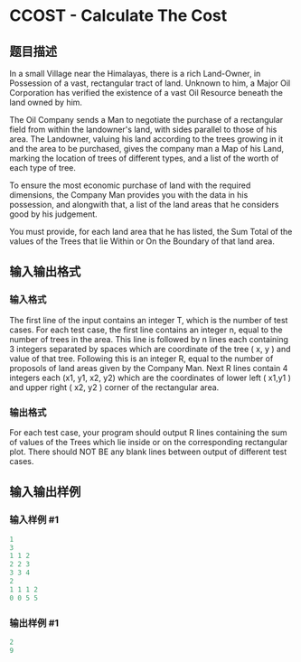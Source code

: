 # CCOST - Calculate The Cost

## 题目描述

In a small Village near the Himalayas, there is a rich Land-Owner, in Possession of a vast, rectangular tract of land. Unknown to him, a Major Oil Corporation has verified the existence of a vast Oil Resource beneath the land owned by him.

The Oil Company sends a Man to negotiate the purchase of a rectangular field from within the landowner's land, with sides parallel to those of his area. The Landowner, valuing his land according to the trees growing in it and the area to be purchased, gives the company man a Map of his Land, marking the location of trees of different types, and a list of the worth of each type of tree.

To ensure the most economic purchase of land with the required dimensions, the Company Man provides you with the data in his possession, and alongwith that, a list of the land areas that he considers good by his judgement.

You must provide, for each land area that he has listed, the Sum Total of the values of the Trees that lie Within or On the Boundary of that land area.

## 输入输出格式

### 输入格式

The first line of the input contains an integer T, which is the number of test cases. For each test case, the first line contains an integer n, equal to the number of trees in the area. This line is followed by n lines each containing 3 integers separated by spaces which are coordinate of the tree ( x, y ) and value of that tree. Following this is an integer R, equal to the number of proposols of land areas given by the Company Man. Next R lines contain 4 integers each (x1, y1, x2, y2) which are the coordinates of lower left ( x1,y1 ) and upper right ( x2, y2 ) corner of the rectangular area.

### 输出格式

For each test case, your program should output R lines containing the sum of values of the Trees which lie inside or on the corresponding rectangular plot. There should NOT BE any blank lines between output of different test cases.

## 输入输出样例

### 输入样例 #1

```cpp
1
3
1 1 2
2 2 3
3 3 4
2
1 1 1 2
0 0 5 5
```


### 输出样例 #1

```cpp
2
9
```


